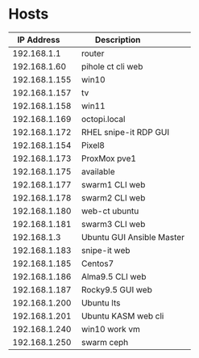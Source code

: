 # Hosts

| IP Address     | Description                |
|----------------|----------------------------|
| 192.168.1.1    | router                     |
| 192.168.1.60   | pihole ct cli web          |
| 192.168.1.155  | win10                      |
| 192.168.1.157  | tv                         |
| 192.168.1.158  | win11                      |
| 192.168.1.169  | octopi.local               |
| 192.168.1.172  | RHEL snipe-it RDP GUI      |
| 192.168.1.154  | Pixel8                     |
| 192.168.1.173  | ProxMox pve1               |
| 192.168.1.175  | available                  |
| 192.168.1.177  | swarm1 CLI web             |
| 192.168.1.178  | swarm2 CLI web             |
| 192.168.1.180  | web-ct ubuntu              |
| 192.168.1.181  | swarm3 CLI web             |
| 192.168.1.3  | Ubuntu GUI Ansible Master  |
| 192.168.1.183  | snipe-it web               |
| 192.168.1.185  | Centos7                    |
| 192.168.1.186  | Alma9.5 CLI web            |
| 192.168.1.187  | Rocky9.5 GUI web           |
| 192.168.1.200  | Ubuntu lts                 |
| 192.168.1.201  | Ubuntu KASM web cli        |
| 192.168.1.240  | win10 work vm              |
| 192.168.1.250  | swarm ceph                 |